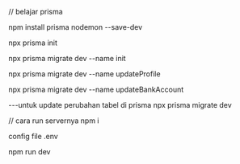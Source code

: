 // belajar prisma

npm install prisma nodemon --save-dev

npx prisma init

npx prisma migrate dev --name init

npx prisma migrate dev --name updateProfile

npx prisma migrate dev --name updateBankAccount

---untuk update perubahan tabel di prisma
npx prisma migrate dev 

// cara run servernya
npm i

config file .env

npm run dev